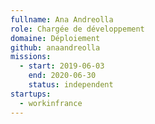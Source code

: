 ```yaml
---
fullname: Ana Andreolla
role: Chargée de développement
domaine: Déploiement
github: anaandreolla
missions:
  - start: 2019-06-03
    end: 2020-06-30
    status: independent
startups:
  - workinfrance
---
```


